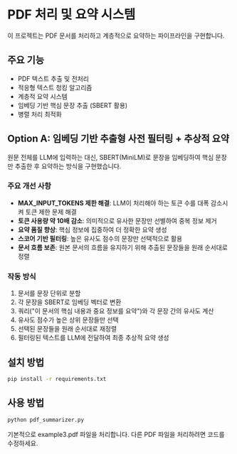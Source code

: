 # PDF 처리 및 요약 시스템

이 프로젝트는 PDF 문서를 처리하고 계층적으로 요약하는 파이프라인을 구현합니다.

## 주요 기능

- PDF 텍스트 추출 및 전처리
- 적응형 텍스트 청킹 알고리즘
- 계층적 요약 시스템
- 임베딩 기반 핵심 문장 추출 (SBERT 활용)
- 병렬 처리 최적화

## Option A: 임베딩 기반 추출형 사전 필터링 + 추상적 요약

원문 전체를 LLM에 입력하는 대신, SBERT(MiniLM)로 문장을 임베딩하여 핵심 문장만 추출한 후 요약하는 방식을 구현했습니다.

### 주요 개선 사항

- **MAX_INPUT_TOKENS 제한 해결**: LLM이 처리해야 하는 토큰 수를 대폭 감소시켜 토큰 제한 문제 해결
- **토큰 사용량 약 10배 감소**: 의미적으로 유사한 문장만 선별하여 중복 정보 제거
- **요약 품질 향상**: 핵심 정보에 집중하여 더 정확한 요약 생성
- **스코어 기반 필터링**: 높은 유사도 점수의 문장만 선택적으로 활용
- **문서 흐름 보존**: 원본 문서의 흐름을 유지하기 위해 추출된 문장들을 원래 순서대로 정렬

### 작동 방식

1. 문서를 문장 단위로 분할
2. 각 문장을 SBERT로 임베딩 벡터로 변환
3. 쿼리("이 문서의 핵심 내용과 중요 정보를 요약")와 각 문장 간의 유사도 계산
4. 유사도 점수가 높은 상위 문장들만 선택
5. 선택된 문장들을 원래 순서대로 재정렬
6. 필터링된 텍스트를 LLM에 전달하여 최종 추상적 요약 생성

## 설치 방법

```bash
pip install -r requirements.txt
```

## 사용 방법

```bash
python pdf_summarizer.py
```

기본적으로 example3.pdf 파일을 처리합니다. 다른 PDF 파일을 처리하려면 코드를 수정하세요.
